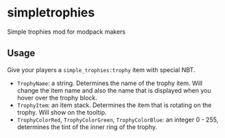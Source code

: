 # simpletrophies
Simple trophies mod for modpack makers

## Usage

Give your players a `simple_trophies:trophy` item with special NBT.

- `TrophyName`: a string. Determines the name of the trophy item. Will change the item name and also the name that is displayed when you hover over the trophy block.
- `TrophyItem`: an item stack. Determines the item that is rotating on the trophy. Will show on the tooltip.
- `TrophyColorRed`, `TrophyColorGreen`, `TrophyColorBlue`: an integer 0 - 255, determines the tint of the inner ring of the trophy.
